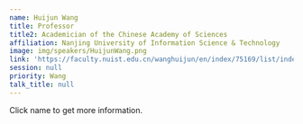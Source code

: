 ```yaml
---
name: Huijun Wang
title: Professor
title2: Academician of the Chinese Academy of Sciences
affiliation: Nanjing University of Information Science & Technology
image: img/speakers/HuijunWang.png
link: 'https://faculty.nuist.edu.cn/wanghuijun/en/index/75169/list/index.htm'
session: null
priority: Wang
talk_title: null
---
```

Click name to get more information.


